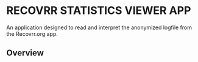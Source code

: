 # RECOVRR STATISTICS VIEWER APP

An application designed to read and interpret the anonymized logfile from the Recovrr.org app.

## Overview

